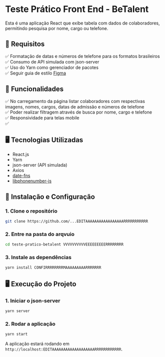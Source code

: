# Teste Prático Front End - BeTalent

Esta é uma aplicação React que exibe tabela com dados de colaboradores, permitindo pesquisa por nome, cargo ou telefone.

## 📌 Requisitos
✅ Formatação de datas e números de telefone para os formatos brasileiros  
✅ Consumo de API simulada com json-server  
✅ Uso do Yarn como gerenciador de pacotes  
✅ Seguir guia de estilo [Figma]()  

## 📌 Funcionalidades
✅ No carregamento da página listar colaboradores com respectivas imagens, nomes, cargos, datas de admissão e números de telefone  
✅ Poder realizar filtragem através de busca por nome, cargo e telefone  
✅ Responsividade para telas mobile  
✅   

## 🖥️ Tecnologias Utilizadas
- React.js
- Yarn
- json-server (API simulada)
- Axios
- [date-fns]()
- [libphonenumber-js]()

## 🚀 Instalação e Configuração

### 1️. Clone o repositório
```bash
git clone https://github.com/...EDITAAAAAAAAAAAAAAAAARRRRRRRRRRR
```

### 2. Entre na pasta do arqvuio
```bash
cd teste-pratico-betalent VVVVVVVVVVEEEEEEEEERRRRRRRR
```

### 3. Instale as dependências
```bash
yarn install CONFIRRRRRRRRMAAAAAAAAARRRRRRR
```

## 🖥️ Execução do Projeto

### 1️. Iniciar o json-server
```bash
yarn server
```

### 2️. Rodar a aplicação
```bash
yarn start
```
A aplicação estará rodando em `http://localhost:EDITAAAAAAAAAAAAAAAAAAARRRRRRRRRRRR`.

